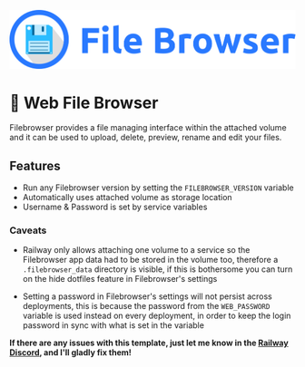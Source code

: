 [![Logo](https://raw.githubusercontent.com/filebrowser/logo/master/banner.png)](https://github.com/filebrowser/filebrowser)

# 📂 Web File Browser

Filebrowser provides a file managing interface within the attached volume and it can be used to upload, delete, preview, rename and edit your files.

## Features

- Run any Filebrowser version by setting the `FILEBROWSER_VERSION` variable
- Automatically uses attached volume as storage location
- Username & Password is set by service variables

### Caveats

- Railway only allows attaching one volume to a service so the Filebrowser app data had to be stored in the volume too, therefore a `.filebrowser_data` directory is visible, if this is bothersome you can turn on the hide dotfiles feature in Filebrowser's settings

- Setting a password in Filebrowser's settings will not persist across deployments, this is because the password from the `WEB_PASSWORD` variable is used instead on every deployment, in order to keep the login password in sync with what is set in the variable

**If there are any issues with this template, just let me know in the [Railway Discord](https://discord.gg/railway), and I'll gladly fix them!**